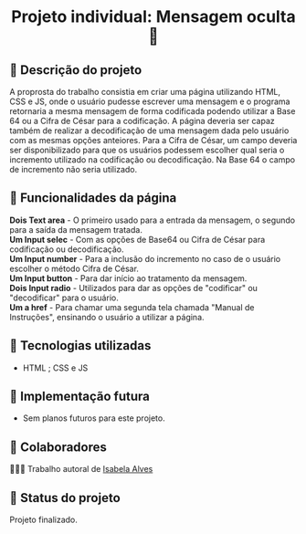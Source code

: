 <h1 align="center">Projeto individual: Mensagem oculta 🔐</h1>

## :memo: Descrição do projeto
A proprosta do trabalho consistia em criar uma página utilizando HTML, CSS e JS, onde o usuário pudesse escrever uma mensagem e o programa retornaria a mesma mensagem de forma codificada podendo utilizar a Base 64 ou a Cifra de César para a codificação. A página deveria ser capaz também de realizar a decodificação de uma mensagem dada pelo usuário com as mesmas opções anteiores.
Para a Cifra de César, um campo deveria ser disponibilizado para que os usuários podessem escolher qual seria o incremento utilizado na codificação ou decodificação. Na Base 64 o campo de incremento não seria utilizado.

## 🤖 Funcionalidades da página
<strong>Dois Text area</strong> - O primeiro usado para a entrada da mensagem, o segundo para a saída da mensagem tratada.<br>
<strong>Um Input selec</strong> - Com as opções de Base64 ou Cifra de César para codificação ou decodificação. <br>
<strong>Um Input number</strong> - Para a inclusão do incremento no caso de o usuário escolher o método Cifra de César.<br>
<strong>Um Input button</strong> - Para dar início ao tratamento da mensagem.<br>
<strong>Dois Input radio</strong> - Utilizados para dar as opções de "codificar" ou "decodificar" para o usuário.<br>
<strong>Um a href</strong> - Para chamar uma segunda tela chamada "Manual de Instruções", ensinando o usuário a utilizar a página.<br>

## :wrench: Tecnologias utilizadas
* HTML ; CSS e JS

## :rocket: Implementação futura
* Sem planos futuros para este projeto.

## :handshake: Colaboradores
👩🏻‍💻 Trabalho autoral de <a href="https://github.com/isabelaalvesc">Isabela Alves</a>

## :dart: Status do projeto
Projeto finalizado.
